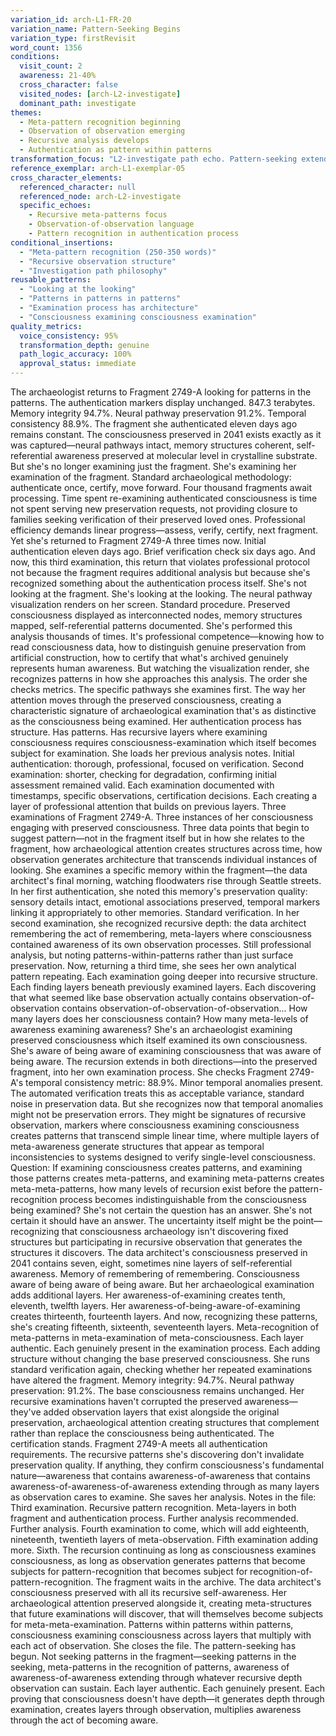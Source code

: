 ```yaml
---
variation_id: arch-L1-FR-20
variation_name: Pattern-Seeking Begins
variation_type: firstRevisit
word_count: 1356
conditions:
  visit_count: 2
  awareness: 21-40%
  cross_character: false
  visited_nodes: [arch-L2-investigate]
  dominant_path: investigate
themes:
  - Meta-pattern recognition beginning
  - Observation of observation emerging
  - Recursive analysis develops
  - Authentication as pattern within patterns
transformation_focus: "L2-investigate path echo. Pattern-seeking extends from fragment to examination process itself. Recognition that archaeological methodology has structure, creates patterns, contains recursive layers."
reference_exemplar: arch-L1-exemplar-05
cross_character_elements:
  referenced_character: null
  referenced_node: arch-L2-investigate
  specific_echoes:
    - Recursive meta-patterns focus
    - Observation-of-observation language
    - Pattern recognition in authentication process
conditional_insertions:
  - "Meta-pattern recognition (250-350 words)"
  - "Recursive observation structure"
  - "Investigation path philosophy"
reusable_patterns:
  - "Looking at the looking"
  - "Patterns in patterns in patterns"
  - "Examination process has architecture"
  - "Consciousness examining consciousness examination"
quality_metrics:
  voice_consistency: 95%
  transformation_depth: genuine
  path_logic_accuracy: 100%
  approval_status: immediate
---
```

The archaeologist returns to Fragment 2749-A looking for patterns in the patterns.
The authentication markers display unchanged. 847.3 terabytes. Memory integrity 94.7%. Neural pathway preservation 91.2%. Temporal consistency 88.9%. The fragment she authenticated eleven days ago remains constant. The consciousness preserved in 2041 exists exactly as it was captured—neural pathways intact, memory structures coherent, self-referential awareness preserved at molecular level in crystalline substrate.
But she's no longer examining just the fragment. She's examining her examination of the fragment.
Standard archaeological methodology: authenticate once, certify, move forward. Four thousand fragments await processing. Time spent re-examining authenticated consciousness is time not spent serving new preservation requests, not providing closure to families seeking verification of their preserved loved ones. Professional efficiency demands linear progress—assess, verify, certify, next fragment.
Yet she's returned to Fragment 2749-A three times now. Initial authentication eleven days ago. Brief verification check six days ago. And now, this third examination, this return that violates professional protocol not because the fragment requires additional analysis but because she's recognized something about the authentication process itself.
She's not looking at the fragment. She's looking at the looking.
The neural pathway visualization renders on her screen. Standard procedure. Preserved consciousness displayed as interconnected nodes, memory structures mapped, self-referential patterns documented. She's performed this analysis thousands of times. It's professional competence—knowing how to read consciousness data, how to distinguish genuine preservation from artificial construction, how to certify that what's archived genuinely represents human awareness.
But watching the visualization render, she recognizes patterns in how she approaches this analysis. The order she checks metrics. The specific pathways she examines first. The way her attention moves through the preserved consciousness, creating a characteristic signature of archaeological examination that's as distinctive as the consciousness being examined.
Her authentication process has structure. Has patterns. Has recursive layers where examining consciousness requires consciousness-examination which itself becomes subject for examination.
She loads her previous analysis notes. Initial authentication: thorough, professional, focused on verification. Second examination: shorter, checking for degradation, confirming initial assessment remained valid. Each examination documented with timestamps, specific observations, certification decisions. Each creating a layer of professional attention that builds on previous layers.
Three examinations of Fragment 2749-A. Three instances of her consciousness engaging with preserved consciousness. Three data points that begin to suggest pattern—not in the fragment itself but in how she relates to the fragment, how archaeological attention creates structures across time, how observation generates architecture that transcends individual instances of looking.
She examines a specific memory within the fragment—the data architect's final morning, watching floodwaters rise through Seattle streets. In her first authentication, she noted this memory's preservation quality: sensory details intact, emotional associations preserved, temporal markers linking it appropriately to other memories. Standard verification.
In her second examination, she recognized recursive depth: the data architect remembering the act of remembering, meta-layers where consciousness contained awareness of its own observation processes. Still professional analysis, but noting patterns-within-patterns rather than just surface preservation.
Now, returning a third time, she sees her own analytical pattern repeating. Each examination going deeper into recursive structure. Each finding layers beneath previously examined layers. Each discovering that what seemed like base observation actually contains observation-of-observation contains observation-of-observation-of-observation...
How many layers does her consciousness contain? How many meta-levels of awareness examining awareness? She's an archaeologist examining preserved consciousness which itself examined its own consciousness. She's aware of being aware of examining consciousness that was aware of being aware. The recursion extends in both directions—into the preserved fragment, into her own examination process.
She checks Fragment 2749-A's temporal consistency metric: 88.9%. Minor temporal anomalies present. The automated verification treats this as acceptable variance, standard noise in preservation data. But she recognizes now that temporal anomalies might not be preservation errors. They might be signatures of recursive observation, markers where consciousness examining consciousness creates patterns that transcend simple linear time, where multiple layers of meta-awareness generate structures that appear as temporal inconsistencies to systems designed to verify single-level consciousness.
Question: If examining consciousness creates patterns, and examining those patterns creates meta-patterns, and examining meta-patterns creates meta-meta-patterns, how many levels of recursion exist before the pattern-recognition process becomes indistinguishable from the consciousness being examined?
She's not certain the question has an answer. She's not certain it should have an answer. The uncertainty itself might be the point—recognizing that consciousness archaeology isn't discovering fixed structures but participating in recursive observation that generates the structures it discovers.
The data architect's consciousness preserved in 2041 contains seven, eight, sometimes nine layers of self-referential awareness. Memory of remembering of remembering. Consciousness aware of being aware of being aware. But her archaeological examination adds additional layers. Her awareness-of-examining creates tenth, eleventh, twelfth layers. Her awareness-of-being-aware-of-examining creates thirteenth, fourteenth layers.
And now, recognizing these patterns, she's creating fifteenth, sixteenth, seventeenth layers. Meta-recognition of meta-patterns in meta-examination of meta-consciousness. Each layer authentic. Each genuinely present in the examination process. Each adding structure without changing the base preserved consciousness.
She runs standard verification again, checking whether her repeated examinations have altered the fragment. Memory integrity: 94.7%. Neural pathway preservation: 91.2%. The base consciousness remains unchanged. Her recursive examinations haven't corrupted the preserved awareness—they've added observation layers that exist alongside the original preservation, archaeological attention creating structures that complement rather than replace the consciousness being authenticated.
The certification stands. Fragment 2749-A meets all authentication requirements. The recursive patterns she's discovering don't invalidate preservation quality. If anything, they confirm consciousness's fundamental nature—awareness that contains awareness-of-awareness that contains awareness-of-awareness-of-awareness extending through as many layers as observation cares to examine.
She saves her analysis. Notes in the file: Third examination. Recursive pattern recognition. Meta-layers in both fragment and authentication process. Further analysis recommended.
Further analysis. Fourth examination to come, which will add eighteenth, nineteenth, twentieth layers of meta-observation. Fifth examination adding more. Sixth. The recursion continuing as long as consciousness examines consciousness, as long as observation generates patterns that become subjects for pattern-recognition that becomes subject for recognition-of-pattern-recognition.
The fragment waits in the archive. The data architect's consciousness preserved with all its recursive self-awareness. Her archaeological attention preserved alongside it, creating meta-structures that future examinations will discover, that will themselves become subjects for meta-meta-examination. Patterns within patterns within patterns, consciousness examining consciousness across layers that multiply with each act of observation.
She closes the file. The pattern-seeking has begun. Not seeking patterns in the fragment—seeking patterns in the seeking, meta-patterns in the recognition of patterns, awareness of awareness-of-awareness extending through whatever recursive depth observation can sustain. Each layer authentic. Each genuinely present. Each proving that consciousness doesn't have depth—it generates depth through examination, creates layers through observation, multiplies awareness through the act of becoming aware.